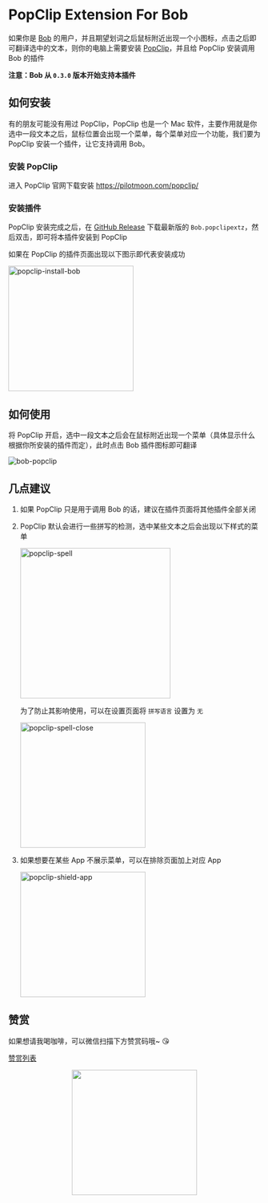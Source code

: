 # PopClip Extension For Bob

如果你是 [Bob](https://github.com/ripperhe/Bob) 的用户，并且期望划词之后鼠标附近出现一个小图标，点击之后即可翻译选中的文本，则你的电脑上需要安装 [PopClip](https://pilotmoon.com/popclip/)，并且给 PopClip 安装调用 Bob 的插件

**注意：Bob 从 `0.3.0` 版本开始支持本插件**

## 如何安装

有的朋友可能没有用过 PopClip，PopClip 也是一个 Mac 软件，主要作用就是你选中一段文本之后，鼠标位置会出现一个菜单，每个菜单对应一个功能，我们要为 PopClip 安装一个插件，让它支持调用 Bob。

### 安装 PopClip

进入 PopClip 官网下载安装 <https://pilotmoon.com/popclip/>

### 安装插件

PopClip 安装完成之后，在 [GitHub Release](https://github.com/ripperhe/Bob-PopClip/releases) 下载最新版的 `Bob.popclipextz`，然后双击，即可将本插件安装到 PopClip

如果在 PopClip 的插件页面出现以下图示即代表安装成功

<img src="https://cdn.jsdelivr.net/gh/ripperhe/oss@master/2020/0202/popclip-install-bob.png" alt="popclip-install-bob" width="250" />

## 如何使用

将 PopClip 开启，选中一段文本之后会在鼠标附近出现一个菜单（具体显示什么根据你所安装的插件而定），此时点击 Bob 插件图标即可翻译

![bob-popclip](https://cdn.jsdelivr.net/gh/ripperhe/oss@master/2020/0117/插件翻译-句子.gif)

## 几点建议

1. 如果 PopClip 只是用于调用 Bob 的话，建议在插件页面将其他插件全部关闭
2. PopClip 默认会进行一些拼写的检测，选中某些文本之后会出现以下样式的菜单

	<img src="https://cdn.jsdelivr.net/gh/ripperhe/oss@master/2020/0202/popclip-spell.png" alt="popclip-spell" width="300" />
	
	为了防止其影响使用，可以在设置页面将 `拼写语言` 设置为 `无`
	
	<img src="https://cdn.jsdelivr.net/gh/ripperhe/oss@master/2020/0202/popclip-spell-close.png" alt="popclip-spell-close" width="250" />

3. 如果想要在某些 App 不展示菜单，可以在排除页面加上对应 App
	
	<img src="https://cdn.jsdelivr.net/gh/ripperhe/oss@master/2020/0202/popclip-shield-app.png" alt="popclip-shield-app" width="250" />
	
## 赞赏

如果想请我喝咖啡，可以微信扫描下方赞赏码哦~ 😘

[赞赏列表](https://github.com/ripperhe/Bob/blob/master/RewardList.md)

<p align="center">
	<img src="https://cdn.jsdelivr.net/gh/ripperhe/oss@master/2020/0105/ripper_wechat.JPG" width="250" />
</p>